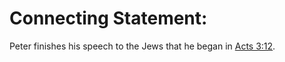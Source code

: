 # Connecting Statement:

Peter finishes his speech to the Jews that he began in [Acts 3:12](../03/12.md).